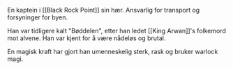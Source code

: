 En kaptein i [[Black Rock Point]] sin hær. Ansvarlig for transport og forsyninger for byen.

Han var tidligere kalt "Bøddelen", etter han ledet [[King Arwan]]'s folkemord mot alvene. Han var kjent for å være nådeløs og brutal.

En magisk kraft har gjort han umenneskelig sterk, rask og bruker warlock magi.